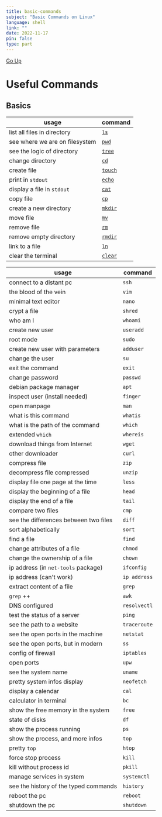 ```yaml
---
title: basic-commands
subject: "Basic Commands on Linux"
language: shell
link: ""
date: 2022-11-17
pin: false
type: part
---
```

[Go Up](linux.md)
# Useful Commands

## Basics
| usage                          | command             |
| ------------------------------ | ------------------- |
| list all files in directory    | [`ls`](ls.md)       |
| see where we are on filesystem | [`pwd`](pwd.md)     |
| see the logic of directory     | [`tree`](tree.md)   |
| change directory               | [`cd`](cd.md)       |
| create file                    | [`touch`](touch.md) |
| print in `stdout`              | [`echo`](echo.md)   |
| display a file in `stdout`     | [`cat`](cat.md)     |
| copy file                      | [`cp`](cp.md)       |
| create a new directory         | [`mkdir`](mkdir.md) |
| move file                      | [`mv`](mv.md)       |
| remove file                    | [`rm`](rm.md)       |
| remove empty directory         | [`rmdir`](rmdir.md) |
| link to a file                 | [`ln`](ln.md)       |
| clear the terminal             | [`clear`](clear.md) |


| usage                                 | command      |
| ------------------------------------- | ------------ |
| connect to a distant pc               | `ssh`        |
| the blood of the vein                 | `vim`        |
| minimal text editor                   | `nano`       |
| crypt a file                          | `shred`      |
| who am I                              | `whoami`     |
| create new user                       | `useradd`    |
| root mode                             | `sudo`       |
| create new user with parameters       | `adduser`    |
| change the user                       | `su`         |
| exit the command                      | `exit`       |
| change password                       | `passwd`     |
| debian package manager                | `apt`        |
| inspect user (install needed)         | `finger`     |
| open manpage                          | `man`        |
| what is this command                  | `whatis`     |
| what is the path of the command       | `which`      |
| extended `which`                      | `whereis`    |
| download things from Internet         | `wget`       |
| other downloader                      | `curl`       |
| compress file                         | `zip`        |
| decompress file compressed            | `unzip`      |
| display file one page at the time     | `less`       |
| display the beginning of a file       | `head`       |
| display the end of a file             | `tail`       |
| compare two files                     | `cmp`        |
| see the differences between two files | `diff`       |
| sort alphabetically                   | `sort`       |
| find a file                           | `find`       |
| change attributes of a file           | `chmod`      |
| change the ownership of a file        | `chown`      |
| ip address (in `net-tools` package)   | `ifconfig`   |
| ip address (can't work)               | `ip address` |
| extract content of a file             | `grep`       |
| `grep` ++                             | `awk`        |
| DNS configured                        | `resolvectl` |
| test the status of a server           | `ping`       |
| see the path to a website             | `traceroute` |
| see the open ports in the machine     | `netstat`    |
| see the open ports, but in modern     | `ss`         |
| config of firewall                    | `iptables`   |
| open ports                            | `upw`        |
| see the system name                   | `uname`      |
| pretty system infos display           | `neofetch`   |
| display a calendar                    | `cal`        |
| calculator in terminal                | `bc`         |
| show the free memory in the system    | `free`       |
| state of disks                        | `df`         |
| show the process running              | `ps`         |
| show the process, and more infos      | `top`        |
| pretty `top`                          | `htop`       |
| force stop process                    | `kill`       |
| kill without process id               | `pkill`      |
| manage services in system             | `systemctl`  |
| see the history of the typed commands | `history`    |
| reboot the pc                         | `reboot`     |
| shutdown the pc                       | `shutdown`   |
